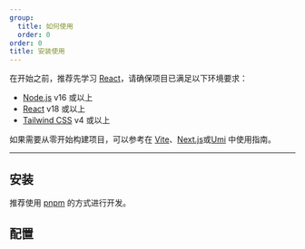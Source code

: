 ```yaml
---
group:
  title: 如何使用
  order: 0
order: 0
title: 安装使用
---
```


在开始之前，推荐先学习 [React](https://react.dev)，请确保项目已满足以下环境要求：

- [Node.js](https://nodejs.org/) v16 或以上
- [React](https://reactjs.org/) v18 或以上
- [Tailwind CSS](https://tailwindcss.com/) v4 或以上

如果需要从零开始构建项目，可以参考在 [Vite](/docs/use-with-vite)、[Next.js](/docs/use-with-vite)或[Umi](/docs/use-with-vite) 中使用指南。

---

## 安装

推荐使用 [pnpm](https://pnpm.io/zh/) 的方式进行开发。

<InstallDependencies npm='$ npm install metis-ui --save' yarn='$ yarn add metis-ui' pnpm='$ pnpm install metis-ui --save' bun='$ bun add metis-ui'></InstallDependencies>

## 配置
